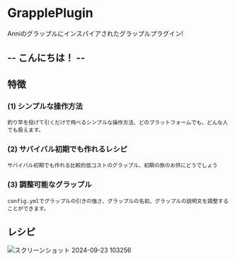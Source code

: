 # GrapplePlugin
Anniのグラップルにインスパイアされたグラップルプラグイン!

## -- こんにちは！ --

## 特徴
### (1) シンプルな操作方法
    釣り竿を投げて引くだけで飛べるシンプルな操作方法、どのプラットフォームでも、どんな人でも扱えます。
### (2) サバイバル初期でも作れるレシピ
    サバイバル初期でも作れる比較的低コストのグラップル、初期の旅のお供にどうでしょう
### (3) 調整可能なグラップル
    config.ymlでグラップルの引きの強さ、グラップルの名前、グラップルの説明文を調整することができます。

## レシピ

![スクリーンショット 2024-09-23 103256](https://github.com/user-attachments/assets/7213029b-6cd2-435d-a59c-86441658e4dc)
